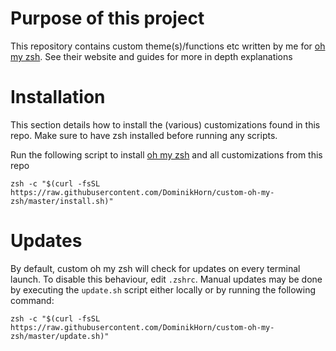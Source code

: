 # Purpose of this project
This repository contains custom theme(s)/functions etc written by me for [oh my zsh](https://github.com/ohmyzsh/). See their website and guides for more in depth explanations

# Installation
This section details how to install the (various) customizations found in this repo. Make sure to have zsh installed before running any scripts.

Run the following script to install [oh my zsh](https://github.com/ohmyzsh/) and all customizations from this repo

```
zsh -c "$(curl -fsSL https://raw.githubusercontent.com/DominikHorn/custom-oh-my-zsh/master/install.sh)"
```

# Updates
By default, custom oh my zsh will check for updates on every terminal launch. To disable this behaviour, edit `.zshrc`.
Manual updates may be done by executing the `update.sh` script either locally or by running the following command:

```
zsh -c "$(curl -fsSL https://raw.githubusercontent.com/DominikHorn/custom-oh-my-zsh/master/update.sh)"
```
